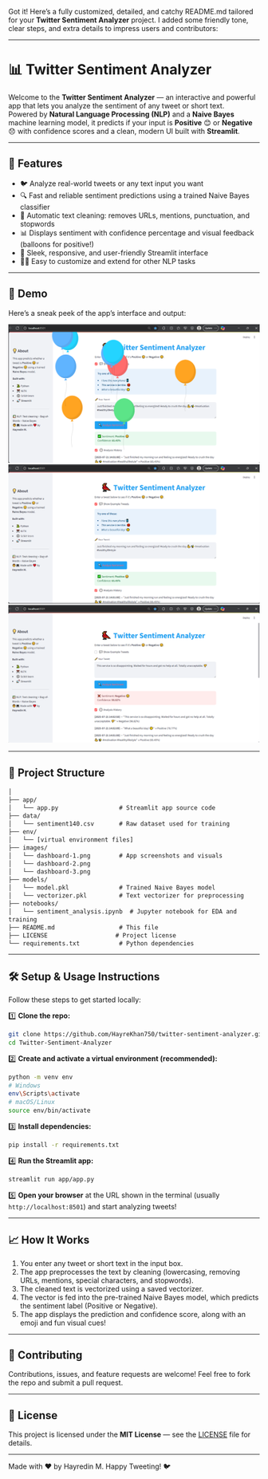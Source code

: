 Got it! Here’s a fully customized, detailed, and catchy README.md tailored for your **Twitter Sentiment Analyzer** project. I added some friendly tone, clear steps, and extra details to impress users and contributors:

---

# 📊 Twitter Sentiment Analyzer

Welcome to the **Twitter Sentiment Analyzer** — an interactive and powerful app that lets you analyze the sentiment of any tweet or short text.  
Powered by **Natural Language Processing (NLP)** and a **Naive Bayes** machine learning model, it predicts if your input is **Positive** 😊 or **Negative** 😞 with confidence scores and a clean, modern UI built with **Streamlit**.

---

## 🚀 Features

- 🐦 Analyze real-world tweets or any text input you want
- 🔍 Fast and reliable sentiment predictions using a trained Naive Bayes classifier
- 🧹 Automatic text cleaning: removes URLs, mentions, punctuation, and stopwords
- 📊 Displays sentiment with confidence percentage and visual feedback (balloons for positive!)
- 🎨 Sleek, responsive, and user-friendly Streamlit interface
- 🧑‍💻 Easy to customize and extend for other NLP tasks

---

## 📸 Demo

Here’s a sneak peek of the app’s interface and output:

![Dashboard Screenshot](images/dashboard-1.png)  
![Dashboard Screenshot](images/dashboard-2.png)  
![Dashboard Screenshot](images/dashboard-3.png)

---

## 📂 Project Structure

```Twitter-Sentiment-Analyzer/
│
├── app/
│   └── app.py                 # Streamlit app source code
├── data/
│   └── sentiment140.csv       # Raw dataset used for training
├── env/
│   └── [virtual environment files]
├── images/
│   └── dashboard-1.png        # App screenshots and visuals
│   └── dashboard-2.png
│   └── dashboard-3.png
├── models/
│   └── model.pkl              # Trained Naive Bayes model
│   └── vectorizer.pkl         # Text vectorizer for preprocessing
├── notebooks/
│   └── sentiment_analysis.ipynb  # Jupyter notebook for EDA and training
├── README.md                  # This file
├── LICENSE                   # Project license
└── requirements.txt           # Python dependencies
```

---

## 🛠️ Setup & Usage Instructions

Follow these steps to get started locally:

1️⃣ **Clone the repo:**

```bash
git clone https://github.com/HayreKhan750/twitter-sentiment-analyzer.git
cd Twitter-Sentiment-Analyzer
```

2️⃣ **Create and activate a virtual environment (recommended):**

```bash
python -m venv env
# Windows
env\Scripts\activate
# macOS/Linux
source env/bin/activate
```

3️⃣ **Install dependencies:**

```bash
pip install -r requirements.txt
```

4️⃣ **Run the Streamlit app:**

```bash
streamlit run app/app.py
```

5️⃣ **Open your browser** at the URL shown in the terminal (usually `http://localhost:8501`) and start analyzing tweets!

---

## 📈 How It Works

1. You enter any tweet or short text in the input box.
2. The app preprocesses the text by cleaning (lowercasing, removing URLs, mentions, special characters, and stopwords).
3. The cleaned text is vectorized using a saved vectorizer.
4. The vector is fed into the pre-trained Naive Bayes model, which predicts the sentiment label (Positive or Negative).
5. The app displays the prediction and confidence score, along with an emoji and fun visual cues!

---

## 🤝 Contributing

Contributions, issues, and feature requests are welcome!
Feel free to fork the repo and submit a pull request.

---

## 📄 License

This project is licensed under the **MIT License** — see the [LICENSE](LICENSE) file for details.

---

Made with ❤️ by Hayredin M.
Happy Tweeting! 🐦
